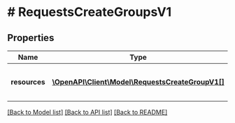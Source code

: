 # # RequestsCreateGroupsV1

## Properties

Name | Type | Description | Notes
------------ | ------------- | ------------- | -------------
**resources** | [**\OpenAPI\Client\Model\RequestsCreateGroupV1[]**](RequestsCreateGroupV1.md) | A collection of device groups to create |

[[Back to Model list]](../../README.md#models) [[Back to API list]](../../README.md#endpoints) [[Back to README]](../../README.md)
